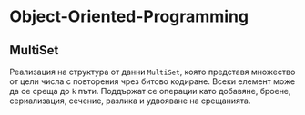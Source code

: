 # Object-Oriented-Programming
## MultiSet

Реализация на структура от данни `MultiSet`, която представя множество от цели числа с повторения чрез битово кодиране. Всеки елемент може да се среща до `k` пъти. Поддържат се операции като добавяне, броене, сериализация, сечение, разлика и удвояване на срещанията.

